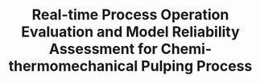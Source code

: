---
layout: "publication"
title: "Real-time Process Operation Evaluation and Model Reliability Assessment for Chemi-thermomechanical Pulping Process"
type: "paper"
order: 185
year: 2023
external_url: 
authors: "Mengqi Fang, Ejaz Wattoo, Brendon Palmer, Darren Guliov, Paul Bicho, Yankai Cao, Vijay Kumar Pediredla, Bhushan Gopaluni"
journal: "Control Engineering Practice"
pdf: "2023J6_vijay_cep.pdf"
thumbnail: "2023J6_vijay_cep.png"
image: "/assets/thumbnails/2023J6_vijay_cep.png"
thumbnail_caption: "Figure 6: The illustration of the process variables in CTMP process, with shaded nodes representing the operating variables."
description: "In this paper, a real-time chemi-thermomechanical pulping (CTMP) process was investigated, where opportunities were explored to increase energy consumption efficiency with a guarantee of expected pulp properties as a priority. Due to the process instrumentation limitations, such as the lack of advanced regulatory controllers and optimization units, the advanced process controllers and real-time optimization strategies can hardly be implemented in the existing CTMP processes. Therefore, a novel visualization-based process evaluation methodology is proposed to aid the mill operators in making further decisions to improve the process operations. Additionally, to determine the desirable pulp properties for production, an inferential sensor model is developed that estimates the handsheet properties from pulp properties. Also, to assess the model prediction accuracy in real-time, a reliability index model is designed. The proposed methodologies have been validated on a practical CTMP process, and the results show the satisfactory performance of the system."
---
